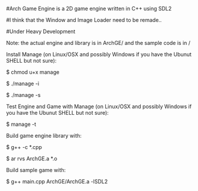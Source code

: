 #Arch Game Engine is a 2D game engine written in C++ using SDL2

#I think that the Window and Image Loader need to be remade..

#Under Heavy Development

Note: the actual engine and library is in ArchGE/ and the sample code is in /

Install Manage (on Linux/OSX and possibly Windows if you have the Ubunut SHELL but not sure):

$ chmod u+x manage

$ ./manage -i

$ ./manage -s

Test Engine and Game with Manage (on Linux/OSX and possibly Windows if you have the Ubunut SHELL but not sure):

$ manage -t

Build game engine library with:

$ g++ -c *.cpp

$ ar rvs ArchGE.a *.o

Build sample game with:

$ g++ main.cpp ArchGE/ArchGE.a -lSDL2
